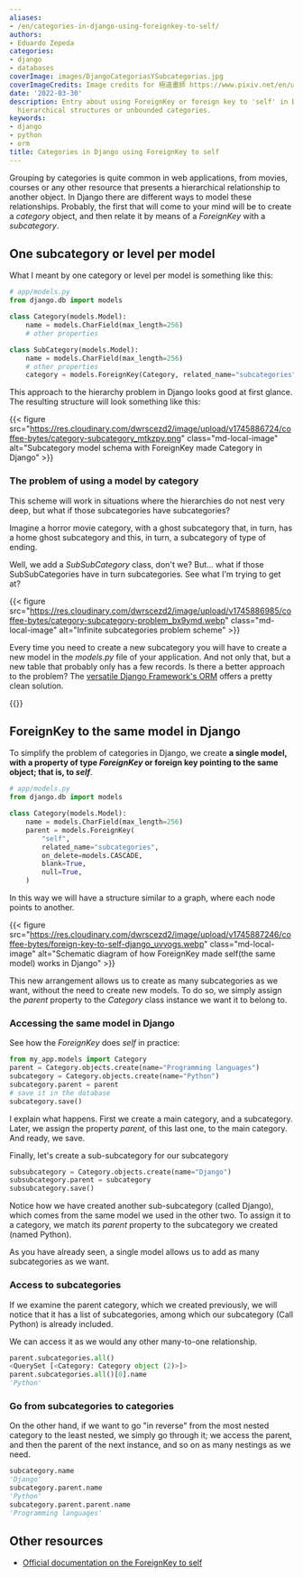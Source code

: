 ```yaml
---
aliases:
- /en/categories-in-django-using-foreignkey-to-self/
authors:
- Eduardo Zepeda
categories:
- django
- databases
coverImage: images/DjangoCategoriasYSubcategorias.jpg
coverImageCredits: Image credits for 極道畫師 https://www.pixiv.net/en/users/7140895
date: '2022-03-30'
description: Entry about using ForeignKey or foreign key to 'self' in Django to create
  hierarchical structures or unbounded categories.
keywords:
- django
- python
- orm
title: Categories in Django using ForeignKey to self
---
```


Grouping by categories is quite common in web applications, from movies, courses or any other resource that presents a hierarchical relationship to another object. In Django there are different ways to model these relationships. Probably, the first that will come to your mind will be to create a _category_ object, and then relate it by means of a _ForeignKey_ with a _subcategory_.

## One subcategory or level per model

What I meant by one category or level per model is something like this:

```python
# app/models.py
from django.db import models

class Category(models.Model):
    name = models.CharField(max_length=256)
    # other properties

class SubCategory(models.Model):
    name = models.CharField(max_length=256)
    # other properties
    category = models.ForeignKey(Category, related_name="subcategories", blank=True, null=True, on_delete=models.CASCADE)
```

This approach to the hierarchy problem in Django looks good at first glance. The resulting structure will look something like this:

{{< figure src="https://res.cloudinary.com/dwrscezd2/image/upload/v1745886724/coffee-bytes/category-subcategory_mtkzpy.png" class="md-local-image" alt="Subcategory model schema with ForeignKey made Category in Django" >}}

### The problem of using a model by category

This scheme will work in situations where the hierarchies do not nest very deep, but what if those subcategories have subcategories?

Imagine a horror movie category, with a ghost subcategory that, in turn, has a home ghost subcategory and this, in turn, a subcategory of type of ending.

Well, we add a _SubSubCategory_ class, don't we? But... what if those SubSubCategories have in turn subcategories. See what I'm trying to get at?

{{< figure src="https://res.cloudinary.com/dwrscezd2/image/upload/v1745886985/coffee-bytes/category-subcategory-problem_bx9ymd.webp" class="md-local-image" alt="Infinite subcategories problem scheme" >}}

Every time you need to create a new subcategory you will have to create a new model in the _models.py_ file of your application. And not only that, but a new table that probably only has a few records. Is there a better approach to the problem? The [versatile Django Framework's ORM](/en/django/why-should-you-use-django-framework/) offers a pretty clean solution.

{{<ad>}}

## ForeignKey to the same model in Django

To simplify the problem of categories in Django, we create **a single model, with a property of type _ForeignKey_ or foreign key pointing to the same object; that is, to _self_**.

```python
# app/models.py
from django.db import models

class Category(models.Model):
    name = models.CharField(max_length=256)
    parent = models.ForeignKey(
        "self",
        related_name="subcategories",
        on_delete=models.CASCADE,
        blank=True,
        null=True,
    )
```

In this way we will have a structure similar to a graph, where each node points to another.

{{< figure src="https://res.cloudinary.com/dwrscezd2/image/upload/v1745887246/coffee-bytes/foreign-key-to-self-django_uvvogs.webp" class="md-local-image" alt="Schematic diagram of how ForeignKey made self(the same model) works in Django" >}}

This new arrangement allows us to create as many subcategories as we want, without the need to create new models. To do so, we simply assign the _parent_ property to the _Category_ class instance we want it to belong to.

### Accessing the same model in Django

See how the _ForeignKey_ does _self_ in practice:

```python
from my_app.models import Category
parent = Category.objects.create(name="Programming languages")
subcategory = Category.objects.create(name="Python")
subcategory.parent = parent
# save it in the database
subcategory.save()
```

I explain what happens. First we create a main category, and a subcategory. Later, we assign the property _parent,_ of this last one, to the main category. And ready, we save.

Finally, let's create a sub-subcategory for our subcategory

```python
subsubcategory = Category.objects.create(name="Django")
subsubcategory.parent = subcategory
subsubcategory.save()
```

Notice how we have created another sub-subcategory (called Django), which comes from the same model we used in the other two. To assign it to a category, we match its _parent_ property to the subcategory we created (named Python).

As you have already seen, a single model allows us to add as many subcategories as we want.

### Access to subcategories

If we examine the parent category, which we created previously, we will notice that it has a list of subcategories, among which our subcategory (Call Python) is already included.

We can access it as we would any other many-to-one relationship.

```python
parent.subcategories.all()
<QuerySet [<Category: Category object (2)>]>
parent.subcategories.all()[0].name
'Python'
```

### Go from subcategories to categories

On the other hand, if we want to go "in reverse" from the most nested category to the least nested, we simply go through it; we access the parent, and then the parent of the next instance, and so on as many nestings as we need.

```python
subcategory.name
'Django'
subcategory.parent.name
'Python'
subcategory.parent.parent.name
'Programming languages'
```

## Other resources

* [Official documentation on the ForeignKey to self](https://docs.djangoproject.com/en/4.0/ref/models/fields/)